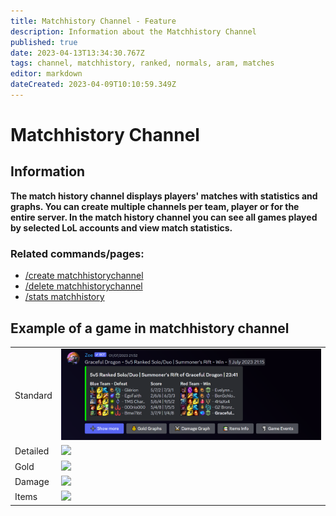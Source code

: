 ```yaml
---
title: Matchhistory Channel - Feature
description: Information about the Matchhistory Channel
published: true
date: 2023-04-13T13:34:30.767Z
tags: channel, matchhistory, ranked, normals, aram, matches
editor: markdown
dateCreated: 2023-04-09T10:10:59.349Z
---
```


# Matchhistory Channel

## Information

**The match history channel displays players' matches with statistics and graphs. You can create multiple channels per team, player or for the entire server. In the match history channel you can see all games played by selected LoL accounts and view match statistics.** 

### Related commands/pages:

-    [/create matchhistorychannel](https://wiki.zoe-discord-bot.ch/en/commands/create/matchhistorychannel)
-   [/delete matchhistorychannel](https://wiki.zoe-discord-bot.ch/en/commands/delete/matchhistorychannel) [](https://wiki.zoe-discord-bot.ch/en/commands/stats/matchhistory) 
-   [/stats matchhistory](https://wiki.zoe-discord-bot.ch/en/commands/stats/matchhistory)

## Example of a game in matchhistory channel

|     |     |
| --- | --- |
| Standard | ![](/new_matchhistorychannel.png) |
| Detailed | ![](/new_matchhistorychannel_detailed.png) |
| Gold | ![](/new_matchhistorychannel_gold.png) |
| Damage | ![](/new_matchhistorychannel_damage.png) |
| Items | ![](/new_matchhistorychannel_items.png) |
